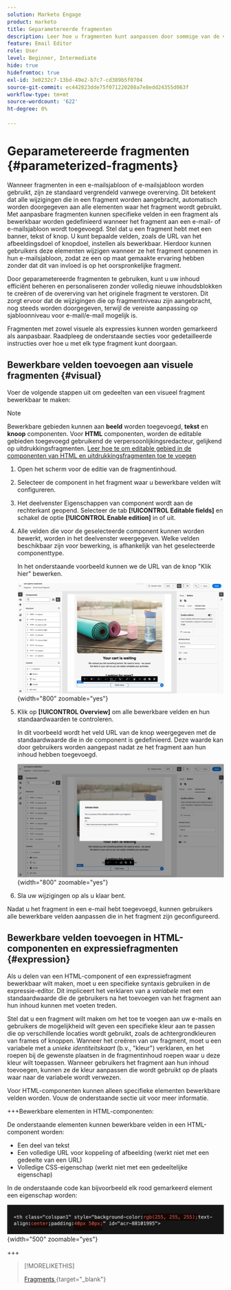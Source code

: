 ```yaml
---
solution: Marketo Engage
product: marketo
title: Geparametereerde fragmenten
description: Leer hoe u fragmenten kunt aanpassen door sommige van de velden bewerkbaar te maken.
feature: Email Editor
role: User
level: Beginner, Intermediate
hide: true
hidefromtoc: true
exl-id: 3e0232c7-13bd-49e2-b7c7-cd389b5f0704
source-git-commit: ec442823dde75f071220208a7e8edd24355d063f
workflow-type: tm+mt
source-wordcount: '622'
ht-degree: 0%

---
```


# Geparametereerde fragmenten {#parameterized-fragments}

Wanneer fragmenten in een e-mailsjabloon of e-mailsjabloon worden gebruikt, zijn ze standaard vergrendeld vanwege overerving. Dit betekent dat alle wijzigingen die in een fragment worden aangebracht, automatisch worden doorgegeven aan alle elementen waar het fragment wordt gebruikt. Met aanpasbare fragmenten kunnen specifieke velden in een fragment als bewerkbaar worden gedefinieerd wanneer het fragment aan een e-mail- of e-mailsjabloon wordt toegevoegd. Stel dat u een fragment hebt met een banner, tekst of knop. U kunt bepaalde velden, zoals de URL van het afbeeldingsdoel of knopdoel, instellen als bewerkbaar. Hierdoor kunnen gebruikers deze elementen wijzigen wanneer ze het fragment opnemen in hun e-mailsjabloon, zodat ze een op maat gemaakte ervaring hebben zonder dat dit van invloed is op het oorspronkelijke fragment.

Door geparametereerde fragmenten te gebruiken, kunt u uw inhoud efficiënt beheren en personaliseren zonder volledig nieuwe inhoudsblokken te creëren of de overerving van het originele fragment te verstoren. Dit zorgt ervoor dat de wijzigingen die op fragmentniveau zijn aangebracht, nog steeds worden doorgegeven, terwijl de vereiste aanpassing op sjabloonniveau voor e-mail/e-mail mogelijk is.

Fragmenten met zowel visuele als expressies kunnen worden gemarkeerd als aanpasbaar. Raadpleeg de onderstaande secties voor gedetailleerde instructies over hoe u met elk type fragment kunt doorgaan.

## Bewerkbare velden toevoegen aan visuele fragmenten {#visual}

Voer de volgende stappen uit om gedeelten van een visueel fragment bewerkbaar te maken:

>[!NOTE]
>
>Bewerkbare gebieden kunnen aan **beeld** worden toegevoegd, **tekst** en **knoop** componenten. Voor **HTML** componenten, worden de editable gebieden toegevoegd gebruikend de verpersoonlijkingsredacteur, gelijkend op uitdrukkingsfragmenten. [ Leer hoe te om editable gebied in de componenten van HTML en uitdrukkingsfragmenten toe te voegen ](#expression)

1. Open het scherm voor de editie van de fragmentinhoud.

1. Selecteer de component in het fragment waar u bewerkbare velden wilt configureren.

1. Het deelvenster Eigenschappen van component wordt aan de rechterkant geopend. Selecteer de tab **[!UICONTROL Editable fields]** en schakel de optie **[!UICONTROL Enable edition]** in of uit.

1. Alle velden die voor de geselecteerde component kunnen worden bewerkt, worden in het deelvenster weergegeven. Welke velden beschikbaar zijn voor bewerking, is afhankelijk van het geselecteerde componenttype.

   In het onderstaande voorbeeld kunnen we de URL van de knop &quot;Klik hier&quot; bewerken.

   ![](assets/fragment-param-enable.png){width="800" zoomable="yes"}

1. Klik op **[!UICONTROL Overview]** om alle bewerkbare velden en hun standaardwaarden te controleren.

   In dit voorbeeld wordt het veld URL van de knop weergegeven met de standaardwaarde die in de component is gedefinieerd. Deze waarde kan door gebruikers worden aangepast nadat ze het fragment aan hun inhoud hebben toegevoegd.

   ![](assets/fragment-param-preview.png){width="800" zoomable="yes"}

1. Sla uw wijzigingen op als u klaar bent.

Nadat u het fragment in een e-mail hebt toegevoegd, kunnen gebruikers alle bewerkbare velden aanpassen die in het fragment zijn geconfigureerd.

## Bewerkbare velden toevoegen in HTML-componenten en expressiefragmenten {#expression}

Als u delen van een HTML-component of een expressiefragment bewerkbaar wilt maken, moet u een specifieke syntaxis gebruiken in de expressie-editor. Dit impliceert het verklaren van a _variabele_ met een standaardwaarde die de gebruikers na het toevoegen van het fragment aan hun inhoud kunnen met voeten treden.

Stel dat u een fragment wilt maken om het toe te voegen aan uw e-mails en gebruikers de mogelijkheid wilt geven een specifieke kleur aan te passen die op verschillende locaties wordt gebruikt, zoals de achtergrondkleuren van frames of knoppen. Wanneer het creëren van uw fragment, moet u een variabele met a _unieke identiteitskaart_ (b.v., &quot;kleur&quot;) verklaren, en het roepen bij de gewenste plaatsen in de fragmentinhoud roepen waar u deze kleur wilt toepassen. Wanneer gebruikers het fragment aan hun inhoud toevoegen, kunnen ze de kleur aanpassen die wordt gebruikt op de plaats waar naar de variabele wordt verwezen.

Voor HTML-componenten kunnen alleen specifieke elementen bewerkbare velden worden. Vouw de onderstaande sectie uit voor meer informatie.

+++Bewerkbare elementen in HTML-componenten:

De onderstaande elementen kunnen bewerkbare velden in een HTML-component worden:

* Een deel van tekst
* Een volledige URL voor koppeling of afbeelding (werkt niet met een gedeelte van een URL)
* Volledige CSS-eigenschap (werkt niet met een gedeeltelijke eigenschap)

In de onderstaande code kan bijvoorbeeld elk rood gemarkeerd element een eigenschap worden:

![](assets/fragment-html.png){width="500" zoomable="yes"}

+++

>[!MORELIKETHIS]
>
>[ Fragments ](/help/marketo/product-docs/email-marketing/email-designer/fragments.md){target="_blank"}
